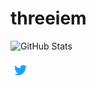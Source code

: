 # threeiem
![GitHub Stats](https://github-readme-stats.vercel.app/api?username=threeiem&show_icons=true&theme=react)

[<img src="https://raw.githubusercontent.com/threeiem/threeiem/main/twitter.svg" height="32em" align="center" alt="Threeiem on Twitter"/>](https://twitter.com/threeiem)
